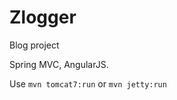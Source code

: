 Zlogger
========

Blog project

Spring MVC, AngularJS.


Use
    `mvn tomcat7:run`
or
    `mvn jetty:run`

